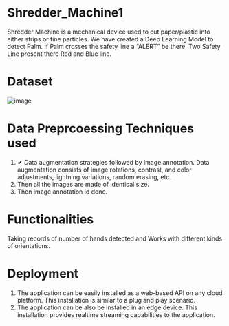# Shredder_Machine1

 Shredder Machine is a mechanical device used to cut paper/plastic into either strips or fine particles. We have created a Deep Learning Model to detect 
 Palm. If Palm crosses the safety line a “ALERT” be there. Two Safety Line present there Red and Blue line.
 
 # Dataset
  ![image](https://user-images.githubusercontent.com/79353989/128457465-65a02193-5039-4e3b-9f16-55ecafbb0b3c.png)

 
 # Data Preprcoessing Techniques used
 
 1. ✔ Data augmentation strategies followed by image annotation. Data augmentation consists of image rotations, contrast, and color adjustments, lightning variations,      random erasing, etc.
 2. Then all the images are made of identical size.
 3. Then image annotation id done.
 
 # Functionalities
 
 Taking records of number of hands detected and  Works with different kinds of orientations.
 
 # Deployment
 
 1. The application can be easily installed as a web-based API on any cloud platform. This installation is similar to a plug and play scenario.
 2. The application can be also be installed in an edge device. This installation provides realtime streaming capabilities to the application.




 

